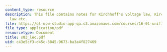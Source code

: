 ```yaml
---
content_type: resource
description: This file contains notes for Kirchhoff's voltage law, Kirchhoff's current
  law etc.
file: https://ol-ocw-studio-app-qa.s3.amazonaws.com/courses/16-01-unified-engineering-i-ii-iii-iv-fall-2005-spring-2006/c43e5cf3d45c38459673ba3a4f827469_s03_lec.pdf
file_type: application/pdf
resourcetype: Document
title: s03_lec.pdf
uid: c43e5cf3-d45c-3845-9673-ba3a4f827469
---
```

